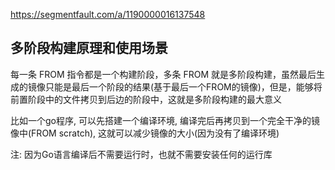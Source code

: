 https://segmentfault.com/a/1190000016137548

## 多阶段构建原理和使用场景

每一条 FROM 指令都是一个构建阶段，多条 FROM 就是多阶段构建，虽然最后生成的镜像只能是最后一个阶段的结果(基于最后一个FROM的镜像)，但是，能够将前置阶段中的文件拷贝到后边的阶段中，这就是多阶段构建的最大意义

比如一个go程序, 可以先搭建一个编译环境, 编译完后再拷贝到一个完全干净的镜像中(FROM scratch), 这就可以减少镜像的大小(因为没有了编译环境)

注: 因为Go语言编译后不需要运行时，也就不需要安装任何的运行库
